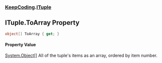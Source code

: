 ### [KeepCoding](KeepCoding.md 'KeepCoding').[ITuple](KeepCoding_ITuple.md 'KeepCoding.ITuple')
## ITuple.ToArray Property
```csharp
object[] ToArray { get; }
```
#### Property Value
[System.Object](https://docs.microsoft.com/en-us/dotnet/api/System.Object 'System.Object')[[]](https://docs.microsoft.com/en-us/dotnet/api/System.Array 'System.Array')
All of the tuple's items as an array, ordered by item number.  
